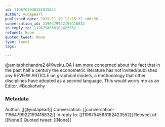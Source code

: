 ```yaml
---
id: 1196763940362915841
author: yudapearl
published_date: 2019-11-19 12:15:32 +00:00
conversation_id: 1196479922199416832
in_reply_to: 1196754568182423552
retweet: None
quoted_tweet: None
type: tweet
tags:

---
```


@amitabhchandra2 @Kweku_OA I am more concerned about the fact that in the past half a century the econometric literature has not invited/published any REVIEW ARTICLE on graphical models, a methodology that other disciplines have adopted as a second language. This would worry me as an Editor. #Bookofwhy

### Metadata

Author: [[@yudapearl]]
Conversation: [[conversation-1196479922199416832]]
In reply to: [[1196754568182423552]]
Retweet of: [[None]]
Quoted tweet: [[None]]

